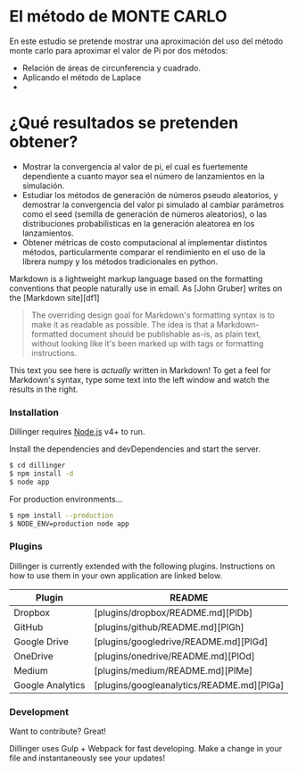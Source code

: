 # El método de MONTE CARLO 

En este estudio se pretende mostrar una aproximación del uso del método
monte carlo para aproximar el valor de Pi por dos métodos:
- Relación de áreas de circunferencia y cuadrado.
- Aplicando el método de Laplace
- 
# ¿Qué resultados se pretenden obtener?

  - Mostrar la convergencia al valor de pi, el cual es fuertemente dependiente a cuanto mayor sea el número de lanzamientos en la simulación.
  - Estudiar los métodos de generación de números pseudo aleatorios, y demostrar la convergencia del valor pi simulado al cambiar parámetros como el seed (semilla de generación de números aleatorios), o las distribuciones probabilisticas en la generación aleatorea en los lanzamientos. 
  - Obtener métricas de costo computacional al implementar distintos métodos, particularmente comparar el rendimiento en el uso de la librera numpy y los métodos tradicionales en python. 




Markdown is a lightweight markup language based on the formatting conventions that people naturally use in email.  As [John Gruber] writes on the [Markdown site][df1]

> The overriding design goal for Markdown's
> formatting syntax is to make it as readable
> as possible. The idea is that a
> Markdown-formatted document should be
> publishable as-is, as plain text, without
> looking like it's been marked up with tags
> or formatting instructions.

This text you see here is *actually* written in Markdown! To get a feel for Markdown's syntax, type some text into the left window and watch the results in the right.


### Installation

Dillinger requires [Node.js](https://nodejs.org/) v4+ to run.

Install the dependencies and devDependencies and start the server.

```sh
$ cd dillinger
$ npm install -d
$ node app
```

For production environments...

```sh
$ npm install --production
$ NODE_ENV=production node app
```

### Plugins

Dillinger is currently extended with the following plugins. Instructions on how to use them in your own application are linked below.

| Plugin | README |
| ------ | ------ |
| Dropbox | [plugins/dropbox/README.md][PlDb] |
| GitHub | [plugins/github/README.md][PlGh] |
| Google Drive | [plugins/googledrive/README.md][PlGd] |
| OneDrive | [plugins/onedrive/README.md][PlOd] |
| Medium | [plugins/medium/README.md][PlMe] |
| Google Analytics | [plugins/googleanalytics/README.md][PlGa] |


### Development

Want to contribute? Great!

Dillinger uses Gulp + Webpack for fast developing.
Make a change in your file and instantaneously see your updates!

